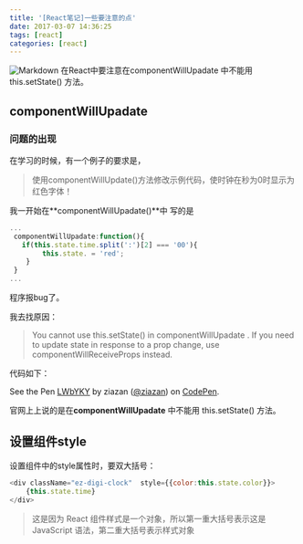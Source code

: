 ```yaml
---
title: '[React笔记]一些要注意的点'
date: 2017-03-07 14:36:25
tags: [react]
categories: [react]
---
```

![Markdown](http://p1.bqimg.com/582279/ed220c3d21dd7467s.png)
在React中要注意在componentWillUpadate 中不能用 this.setState() 方法。
<!--more-->
## componentWillUpadate
### 问题的出现 
在学习的时候，有一个例子的要求是，
> 使用componentWillUpdate()方法修改示例代码，使时钟在秒为0时显示为红色字体！

我一开始在**componentWillUpadate()**中 写的是
```javascript
...
 componentWillUpadate:function(){
   if(this.state.time.split(':')[2] === '00'){
        this.state. = 'red';
    }
 }
...
```
程序报bug了。

我去找原因：
>You cannot use this.setState() in componentWillUpadate . If you need to update state in response to a prop change, use componentWillReceiveProps instead.

代码如下：
<p data-height="265" data-theme-id="0" data-slug-hash="LWbYKY" data-default-tab="js" data-user="ziazan" data-embed-version="2" data-pen-title="LWbYKY" class="codepen">See the Pen <a href="http://codepen.io/ziazan/pen/LWbYKY/">LWbYKY</a> by ziazan (<a href="http://codepen.io/ziazan">@ziazan</a>) on <a href="http://codepen.io">CodePen</a>.</p>
<script async src="https://production-assets.codepen.io/assets/embed/ei.js"></script>

官网上上说的是在**componentWillUpadate** 中不能用 this.setState() 方法。
## 设置组件style 
设置组件中的style属性时，要双大括号：
```javascript
<div className="ez-digi-clock"  style={{color:this.state.color}}>
    {this.state.time}
</div>
```
>这是因为 React 组件样式是一个对象，所以第一重大括号表示这是 JavaScript 语法，第二重大括号表示样式对象
